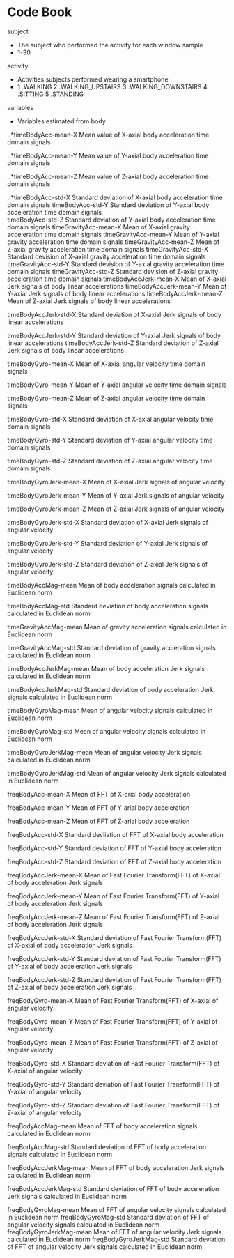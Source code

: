 Code Book
==========================


subject 
* The subject who performed the activity for each window sample
* 1-30  
  

activity
* Activities subjects performed wearing a smartphone 
*
  1 .WALKING
  2 .WALKING_UPSTAIRS
  3 .WALKING_DOWNSTAIRS
  4 .SITTING
  5 .STANDING


variables 
* Variables estimated from body 

..*timeBodyAcc-mean-X  Mean value of  X-axial body acceleration time domain signals

..*timeBodyAcc-mean-Y  Mean value of Y-axial body acceleration time domain signals

..*timeBodyAcc-mean-Z  Mean value of Z-axial body acceleration time domain signals

..*timeBodyAcc-std-X   Standard deviation of X-axial body acceleration time domain signals 
  timeBodyAcc-std-Y   Standard deviation of Y-axial body acceleration time domain signals  
  timeBodyAcc-std-Z   Standard deviation of Y-axial body acceleration time domain signals
  timeGravityAcc-mean-X Mean of X-axial gravity acceleration time domain signals
  timeGravityAcc-mean-Y Mean of Y-axial gravity acceleration time domain signals
  timeGravityAcc-mean-Z Mean of Z-axial gravity acceleration time domain signals
  timeGravityAcc-std-X  Standard devision of X-axial gravity acceleration time domain signals 
  timeGravityAcc-std-Y Standard devision of Y-axial gravity acceleration time domain signals
  timeGravityAcc-std-Z Standard devision of Z-axial gravity acceleration time domain signals
  timeBodyAccJerk-mean-X Mean of X-axial Jerk signals of body linear accelerations
  timeBodyAccJerk-mean-Y Mean of Y-axial Jerk signals of body linear accelerations
  timeBodyAccJerk-mean-Z Mean of Z-axial Jerk signals of body linear accelerations
  
  timeBodyAccJerk-std-X Standard deviation of X-axial Jerk signals of body linear accelerations
  
  timeBodyAccJerk-std-Y Standard deviation of Y-axial Jerk signals of body linear accelerations
timeBodyAccJerk-std-Z Standard deviation of Z-axial Jerk signals of body linear accelerations

timeBodyGyro-mean-X Mean of X-axial angular velocity time domain signals

timeBodyGyro-mean-Y Mean of Y-axial angular velocity time domain signals

timeBodyGyro-mean-Z Mean of Z-axial angular velocity time domain signals

timeBodyGyro-std-X Standard deviation of X-axial angular velocity time domain signals

timeBodyGyro-std-Y Standard deviation of Y-axial angular velocity time domain signals

timeBodyGyro-std-Z Standard deviation of  Z-axial angular velocity time domain signals

timeBodyGyroJerk-mean-X Mean of X-axial Jerk signals of angular velocity

timeBodyGyroJerk-mean-Y Mean of Y-axial Jerk signals of angular velocity

timeBodyGyroJerk-mean-Z Mean of Z-axial Jerk signals of angular velocity

timeBodyGyroJerk-std-X Standard deviation of X-axial Jerk signals of angular velocity

timeBodyGyroJerk-std-Y Standard deviation of Y-axial Jerk signals of angular velocity

timeBodyGyroJerk-std-Z Standard deviation of Z-axial Jerk signals of angular velocity

timeBodyAccMag-mean Mean of body acceleration signals calculated in Euclidean norm

timeBodyAccMag-std Standard deviation of body acceleration signals calculated in Euclidean norm

timeGravityAccMag-mean Mean of gravity acceleration signals calculated in Euclidean norm

timeGravityAccMag-std Standard deviation of gravity accleration signals calculated in Euclidean norm

timeBodyAccJerkMag-mean Mean of body acceleration Jerk signals calculated in Euclidean norm

timeBodyAccJerkMag-std Standard deviation of body acceleration Jerk signals calculated in Euclidean norm

timeBodyGyroMag-mean Mean of angular velocity signals calculated in Euclidean norm

timeBodyGyroMag-std Mean of angular velocity signals calculated in Euclidean norm

timeBodyGyroJerkMag-mean Mean of angular velocity Jerk signals calculated in Euclidean norm

timeBodyGyroJerkMag-std Mean of angular velocity Jerk signals calculated in Euclidean norm

freqBodyAcc-mean-X Mean of FFT of X-arial body acceleration

freqBodyAcc-mean-Y Mean of FFT of Y-arial body acceleration

freqBodyAcc-mean-Z Mean of FFT of Z-arial body acceleration

freqBodyAcc-std-X Standard devliation of FFT of X-axial body acceleration

freqBodyAcc-std-Y Standard deviation of FFT of Y-axial body acceleration

freqBodyAcc-std-Z Standard deviation of FFT of Z-axial body acceleration

freqBodyAccJerk-mean-X Mean of Fast Fourier Transform(FFT) of X-axial of body acceleration Jerk signals

freqBodyAccJerk-mean-Y Mean of Fast Fourier Transform(FFT) of Y-axial of body acceleration Jerk signals

freqBodyAccJerk-mean-Z  Mean of Fast Fourier Transform(FFT) of Z-axial of body acceleration Jerk signals

freqBodyAccJerk-std-X  Standard deviation of Fast Fourier Transform(FFT) of X-axial of body acceleration Jerk signals

freqBodyAccJerk-std-Y  Standard deviation of Fast Fourier Transform(FFT) of Y-axial of body acceleration Jerk signals

freqBodyAccJerk-std-Z Standard deviation of Fast Fourier Transform(FFT) of Z-axial of body acceleration Jerk signals

freqBodyGyro-mean-X Mean of Fast Fourier Transform(FFT) of X-axial of angular velocity

freqBodyGyro-mean-Y Mean of Fast Fourier Transform(FFT) of Y-axial of angular velocity

freqBodyGyro-mean-Z Mean of Fast Fourier Transform(FFT) of Z-axial of angular velocity

freqBodyGyro-std-X Standard deviation of Fast Fourier Transform(FFT) of X-axial of angular velocity

freqBodyGyro-std-Y Standard deviation of Fast Fourier Transform(FFT) of Y-axial of angular velocity

freqBodyGyro-std-Z Standard deviation of Fast Fourier Transform(FFT) of Z-axial of angular velocity

freqBodyAccMag-mean Mean of FFT of body acceleration signals calculated in Euclidean norm

freqBodyAccMag-std  Standard deviation of FFT of body acceleration signals calculated in Euclidean norm

freqBodyAccJerkMag-mean Mean of FFT of body acceleration Jerk signals calculated in Euclidean norm

freqBodyAccJerkMag-std Standard deviation of FFT of body acceleration Jerk signals calculated in Euclidean norm

freqBodyGyroMag-mean Mean of FFT of angular velocity signals calculated in Euclidean norm
freqBodyGyroMag-std Standard deviation of FFT of angular velocity signals calculated in Euclidean norm
freqBodyGyroJerkMag-mean Mean of FFT of angular velocity Jerk signals calculated in Euclidean norm
freqBodyGyroJerkMag-std Standard deviation of FFT of angular velocity Jerk signals calculated in Euclidean norm

